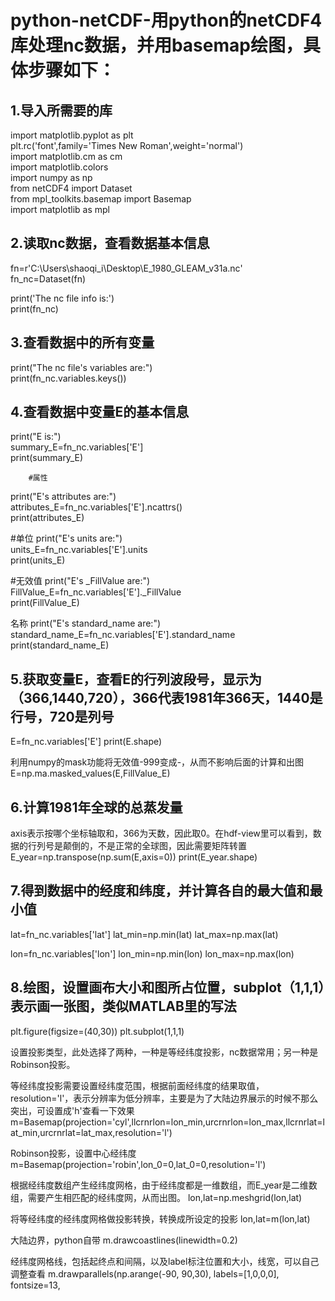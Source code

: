 python-netCDF-用python的netCDF4库处理nc数据，并用basemap绘图，具体步骤如下：
=====================================================================

1.导入所需要的库
---------------
import matplotlib.pyplot as plt <br> 
plt.rc('font',family='Times New Roman',weight='normal')  <br> 
import matplotlib.cm as cm <br> 
import matplotlib.colors <br> 
import numpy as np <br> 
from netCDF4 import Dataset <br> 
from mpl_toolkits.basemap import Basemap <br> 
import matplotlib as mpl <br> 

2.读取nc数据，查看数据基本信息
--------------------------
fn=r'C:\Users\shaoqi_i\Desktop\E_1980_GLEAM_v31a.nc' <br> 
fn_nc=Dataset(fn) <br> 

print('The nc file info is:') <br> 
print(fn_nc) <br> 

3.查看数据中的所有变量
--------------------
print("The nc file's variables are:") <br> 
print(fn_nc.variables.keys()) <br> 

4.查看数据中变量E的基本信息
-------------------------
print("E is:") <br> 
summary_E=fn_nc.variables['E'] <br> 
print(summary_E) <br> 

		#属性
print("E's attributes are:") <br> 
attributes_E=fn_nc.variables['E'].ncattrs() <br> 
print(attributes_E) <br> 

#单位
print("E's units are:") <br> 
units_E=fn_nc.variables['E'].units <br> 
print(units_E) <br> 

#无效值
print("E's _FillValue are:") <br> 
FillValue_E=fn_nc.variables['E']._FillValue <br> 
print(FillValue_E) <br> 

名称
print("E's standard_name are:") <br> 
standard_name_E=fn_nc.variables['E'].standard_name <br> 
print(standard_name_E) <br> 

5.获取变量E，查看E的行列波段号，显示为（366,1440,720），366代表1981年366天，1440是行号，720是列号
----------------------------------------------------------------------------------------
E=fn_nc.variables['E'] 
print(E.shape)

利用numpy的mask功能将无效值-999变成-，从而不影响后面的计算和出图
E=np.ma.masked_values(E,FillValue_E)

6.计算1981年全球的总蒸发量
-------------------------------------------------------------------
axis表示按哪个坐标轴取和，366为天数，因此取0。在hdf-view里可以看到，数据的行列号是颠倒的，不是正常的全球图，因此需要矩阵转置
E_year=np.transpose(np.sum(E,axis=0))
print(E_year.shape)

7.得到数据中的经度和纬度，并计算各自的最大值和最小值
--------------------------------------------
lat=fn_nc.variables['lat']
lat_min=np.min(lat)
lat_max=np.max(lat)

lon=fn_nc.variables['lon']
lon_min=np.min(lon)
lon_max=np.max(lon)

8.绘图，设置画布大小和图所占位置，subplot（1,1,1）表示画一张图，类似MATLAB里的写法
---------------------------------------------------------------------------
plt.figure(figsize=(40,30))
plt.subplot(1,1,1)

设置投影类型，此处选择了两种，一种是等经纬度投影，nc数据常用；另一种是Robinson投影。

等经纬度投影需要设置经纬度范围，根据前面经纬度的结果取值，resolution='l'，表示分辨率为低分辨率，主要是为了大陆边界展示的时候不那么突出，可设置成'h'查看一下效果
m=Basemap(projection='cyl',llcrnrlon=lon_min,urcrnrlon=lon_max,llcrnrlat=lat_min,urcrnrlat=lat_max,resolution='l')

Robinson投影，设置中心经纬度
m=Basemap(projection='robin',lon_0=0,lat_0=0,resolution='l')

根据经纬度数组产生经纬度网格，由于经纬度都是一维数组，而E_year是二维数组，需要产生相匹配的经纬度网，从而出图。
lon,lat=np.meshgrid(lon,lat)

将等经纬度的经纬度网格做投影转换，转换成所设定的投影
lon,lat=m(lon,lat)

大陆边界，python自带
m.drawcoastlines(linewidth=0.2)

经纬度网格线，包括起终点和间隔，以及label标注位置和大小，线宽，可以自己调整查看
m.drawparallels(np.arange(-90, 90,30), labels=[1,0,0,0], fontsize=13,
